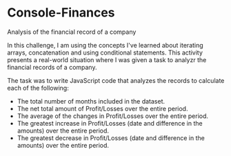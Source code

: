 # Console-Finances
Analysis of the financial record of a company 


In this challenge, I am  using the concepts I've learned about iterating arrays, concatenation and using conditional statements. This activity presents a real-world situation where I was given a task to analyzr the financial records of a company. 

The task was to write JavaScript code that analyzes the records to calculate each of the following:
* The total number of months included in the dataset.
* The net total amount of Profit/Losses over the entire period.
* The average of the changes in Profit/Losses over the entire period.
* The greatest increase in Profit/Losses (date and difference in the amounts) over the entire period.
* The greatest decrease in Profit/Losses (date and difference in the amounts) over the entire period.
